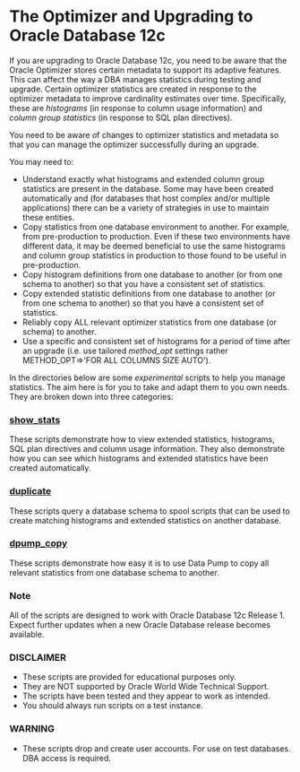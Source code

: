# The Optimizer and Upgrading to Oracle Database 12c

If you are upgrading to Oracle Database 12c, you need to be aware that the Oracle Optimizer stores certain metadata to support its adaptive features. This can affect the way a DBA manages statistics during testing and upgrade. Certain optimizer statistics are created in response to the optimizer metadata to improve cardinality estimates over time. Specifically, these are *histograms* (in response to column usage information) and *column group statistics* (in response to SQL plan directives).

You need to be aware of changes to optimizer statistics and metadata so that you can manage the optimizer successfully during an upgrade. 

You may need to:

*  Understand exactly what histograms and extended column group statistics are present in the database. Some may have been created automatically and (for databases that host complex and/or multiple applications) there can be a variety of strategies in use to maintain these entities.
*  Copy statistics from one database environment to another. For example, from pre-production to production. Even if these two environments have different data, it may be deemed beneficial to use the same histograms and column group statistics in production to those found to be useful in pre-production.
*  Copy histogram definitions from one database to another (or from one schema to another) so that you have a consistent set of statistics.
*  Copy extended statistic definitions from one database to another (or from one schema to another) so that you have a consistent set of statistics.
*  Reliably copy ALL relevant optimizer statistics from one database (or schema) to another.
*  Use a specific and consistent set of histograms for a period of time after an upgrade (i.e. use tailored *method_opt* settings rather METHOD_OPT=>'FOR ALL COLUMNS SIZE AUTO').

In the directories below are some *experimental* scripts to help you manage statistics. The aim here is for you to take and adapt them to you own needs. They are broken down into three categories:

### [show_stats](https://github.com/oracle/oracle-db-examples/blob/master/optimizer/upgrading_to_12c/show_stats)

These scripts demonstrate how to view extended statistics, histograms, SQL plan directives and column usage information. They also demonstrate how you can see which histograms and extended statistics have been created automatically.

### [duplicate](https://github.com/oracle/oracle-db-examples/blob/master/optimizer/upgrading_to_12c/duplicate)

These scripts query a database schema to spool scripts that can be used to create matching histograms and extended statistics on another database.

### [dpump_copy](https://github.com/oracle/oracle-db-examples/blob/master/optimizer/upgrading_to_12c/dpump_copy)

These scripts demonstrate how easy it is to use Data Pump to copy all relevant statistics from one database schema to another.

### Note

All of the scripts are designed to work with Oracle Database 12c Release 1. Expect further updates when a new Oracle Database release becomes available.

### DISCLAIMER

*  These scripts are provided for educational purposes only.
*  They are NOT supported by Oracle World Wide Technical Support.
*  The scripts have been tested and they appear to work as intended.
*  You should always run scripts on a test instance.

### WARNING

*  These scripts drop and create user accounts. For use on test databases. DBA access is required.
